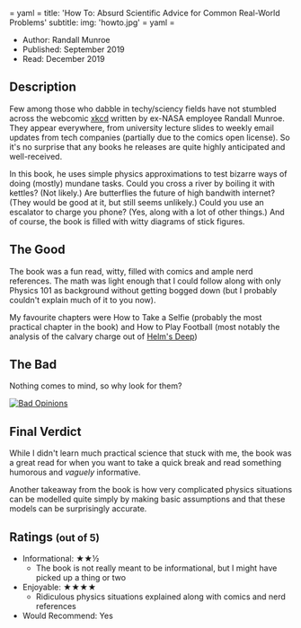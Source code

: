 = yaml =
title: 'How To: Absurd Scientific Advice for Common Real-World Problems'
subtitle: 
img: 'howto.jpg'
= yaml =
* Author: Randall Munroe
* Published: September 2019
* Read: December 2019


## Description
Few among those who dabble in techy/sciency fields have not stumbled across the
webcomic [xkcd](https://www.xkcd.com/) written by ex-NASA employee
Randall Munroe. They appear everywhere, from university lecture slides
to weekly email updates from tech companies (partially due to the comics open
license). So it's no surprise that any books he releases are quite highly
anticipated and well-received.

In this book, he uses simple physics approximations to test bizarre ways of
doing (mostly) mundane tasks. Could you cross a river by boiling it with kettles? (Not likely.)
Are butterflies the future of high bandwith internet? (They would be good at it,
but still seems unlikely.) Could you use an escalator to charge you phone?
(Yes, along with a lot of other things.) And of course, the book is
 filled with witty diagrams of stick figures.

## The Good
The book was a fun read, witty, filled with comics and ample nerd references.
The math was light enough that I could follow along with only Physics 101 as
background without getting bogged down (but I probably couldn't explain much
of it to you now). 

My favourite chapters were How to Take a Selfie (probably the most practical
chapter in the book) and How to Play Football (most notably the analysis of the
calvary charge out of [Helm's Deep](https://www.youtube.com/watch?v=mE328QhF-VA)) 

## The Bad
Nothing comes to mind, so why look for them?

[![Bad Opinions](https://imgs.xkcd.com/comics/bad_opinions.png)](https://xkcd.com/2051)

## Final Verdict
While I didn't learn much practical science that stuck with me, the book was a
great read for when you want to take a quick break and read something humorous and
_vaguely_ informative.

Another takeaway from the book is how very complicated physics situations
can be modelled quite simply by making basic assumptions and that these models
can be surprisingly accurate.

## Ratings <small>(out of 5)</small>
* Informational: ★★½
  * The book is not really meant to be informational, but I might have picked
    up a thing or two
* Enjoyable: ★★★★
  * Ridiculous physics situations explained along with 
    comics and nerd references
* Would Recommend: Yes


[xkcdComic]: https://imgs.xkcd.com/comics/bad_opinions.png
